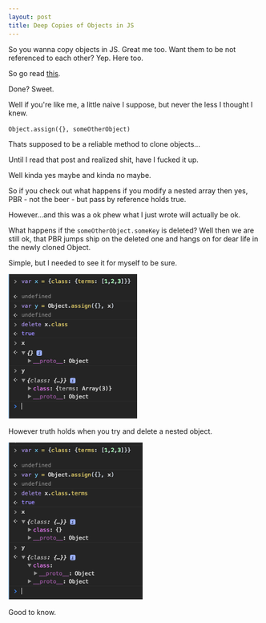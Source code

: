```yaml
---
layout: post
title: Deep Copies of Objects in JS
---
```


So you wanna copy objects in JS. Great me too. Want them to be not referenced to each other? Yep. Here too.

So go read [this](https://dassur.ma/things/deep-copy/).

Done? Sweet.

Well if you're like me, a little naive I suppose, but never the less I thought I knew.

`Object.assign({}, someOtherObject)`

Thats supposed to be a reliable method to clone objects...

Until I read that post and realized shit, have I fucked it up.

Well kinda yes maybe and kinda no maybe.

So if you check out what happens if you modify a nested array then yes, PBR - not the beer - but pass by reference holds true.

However...and this was a ok phew what I just wrote will actually be ok.

What happens if the `someOtherObject.someKey` is deleted? Well then we are still ok, that PBR jumps ship on the deleted one and hangs on for dear life in the newly cloned Object.

Simple, but I needed to see it for myself to be sure.

![cloned and deleted shallow](/public/img/delete-shallow.png)

However truth holds when you try and delete a nested object.

![cloned and deleted deep](/public/img/delete-deep.png)

Good to know.
